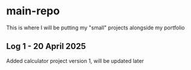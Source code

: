 # main-repo

This is where I will be putting my "small" projects alongside my portfolio

## Log 1 - 20 April 2025

Added calculator project version 1, will be updated later
